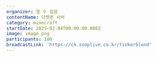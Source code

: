```yaml
---
organizer: 알 수 없음
contentName: 더켓몬 서버
category: minecraft
startDate: 2025-02-04T00:00:00.000Z
image: image.png
participants: 100
broadcastLink: 'https://ch.sooplive.co.kr/tinkerblond'
---
```


